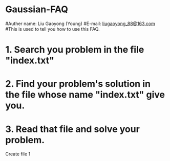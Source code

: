 # Gaussian-FAQ

#Auther name: Liu Gaoyong (Young)
#E-mail: liugaoyong_88@163.com
#This is used to tell you how to use this FAQ.
#   1. Search you problem in the file "index.txt"
#	2. Find your problem's solution in the file whose name "index.txt" give you.
#	3. Read that file and solve your problem.

Create file 1

